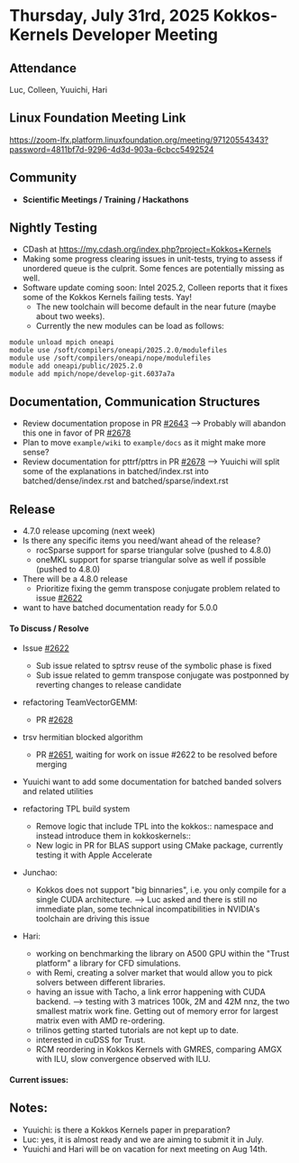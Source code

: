 # Thursday, July 31rd, 2025 Kokkos-Kernels Developer Meeting

## Attendance
Luc, Colleen, Yuuichi, Hari

## Linux Foundation Meeting Link

https://zoom-lfx.platform.linuxfoundation.org/meeting/97120554343?password=4811bf7d-9296-4d3d-903a-6cbcc5492524

## Community
  
- **Scientific Meetings / Training / Hackathons**

## Nightly Testing

  - CDash at https://my.cdash.org/index.php?project=Kokkos+Kernels
  - Making some progress clearing issues in unit-tests, trying to assess if unordered queue is the culprit. Some fences are potentially missing as well.
  - Software update coming soon: Intel 2025.2, Colleen reports that it fixes some of the Kokkos Kernels failing tests. Yay!
    - The new toolchain will become default in the near future (maybe about two weeks).
    - Currently the new modules can be load as follows:
```
module unload mpich oneapi
module use /soft/compilers/oneapi/2025.2.0/modulefiles
module use /soft/compilers/oneapi/nope/modulefiles
module add oneapi/public/2025.2.0 
module add mpich/nope/develop-git.6037a7a
```

## Documentation, Communication Structures

  - Review documentation propose in PR [#2643](https://github.com/kokkos/kokkos-kernels/pull/2643) --> Probably will abandon this one in favor of PR [#2678](https://github.com/kokkos/kokkos-kernels/pull/2678)
  - Plan to move `example/wiki` to `example/docs` as it might make more sense?
  - Review documentation for pttrf/pttrs in PR [#2678](https://github.com/kokkos/kokkos-kernels/pull/2678) --> Yuuichi will split some of the explanations in batched/index.rst into batched/dense/index.rst and batched/sparse/indext.rst

## Release

- 4.7.0 release upcoming (next week)
- Is there any specific items you need/want ahead of the release?
  - rocSparse support for sparse triangular solve (pushed to 4.8.0)
  - oneMKL support for sparse triangular solve as well if possible (pushed to 4.8.0)
- There will be a 4.8.0 release
  - Prioritize fixing the gemm transpose conjugate problem related to issue [#2622](https://github.com/kokkos/kokkos-kernels/issues/2622)
- want to have batched documentation ready for 5.0.0

#### To Discuss / Resolve

- Issue [#2622](https://github.com/kokkos/kokkos-kernels/issues/2622)
  - Sub issue related to sptrsv reuse of the symbolic phase is fixed
  - Sub issue related to gemm transpose conjugate was postponned by reverting changes to release candidate

- refactoring TeamVectorGEMM:
  - PR [#2628](https://github.com/kokkos/kokkos-kernels/pull/2628)

- trsv hermitian blocked algorithm
  - PR [#2651](https://github.com/kokkos/kokkos-kernels/pull/2651), waiting for work on issue #2622 to be resolved before merging

- Yuuichi want to add some documentation for batched banded solvers and related utilities

- refactoring TPL build system
  - Remove logic that include TPL into the kokkos:: namespace and instead introduce them in kokkoskernels::
  - New logic in PR for BLAS support using CMake package, currently testing it with Apple Accelerate
 
- Junchao:
  - Kokkos does not support "big binnaries", i.e. you only compile for a single CUDA architecture. --> Luc asked and there is still no immediate plan, some technical incompatibilities in NVIDIA's toolchain are driving this issue

- Hari:
  - working on benchmarking the library on A500 GPU within the "Trust platform" a library for CFD simulations.
  - with Remi, creating a solver market that would allow you to pick solvers between different libraries.
  - having an issue with Tacho, a link error happening with CUDA backend. --> testing with 3 matrices 100k, 2M and 42M nnz, the two smallest matrix work fine. Getting out of memory error for largest matrix even with AMD re-ordering.
  - trilinos getting started tutorials are not kept up to date.
  - interested in cuDSS for Trust.
  - RCM reordering in Kokkos Kernels with GMRES, comparing AMGX with ILU, slow convergence observed with ILU.

#### Current issues:


## Notes:

 - Yuuichi: is there a Kokkos Kernels paper in preparation?
 - Luc: yes, it is almost ready and we are aiming to submit it in July.
 - Yuuichi and Hari will be on vacation for next meeting on Aug 14th.
